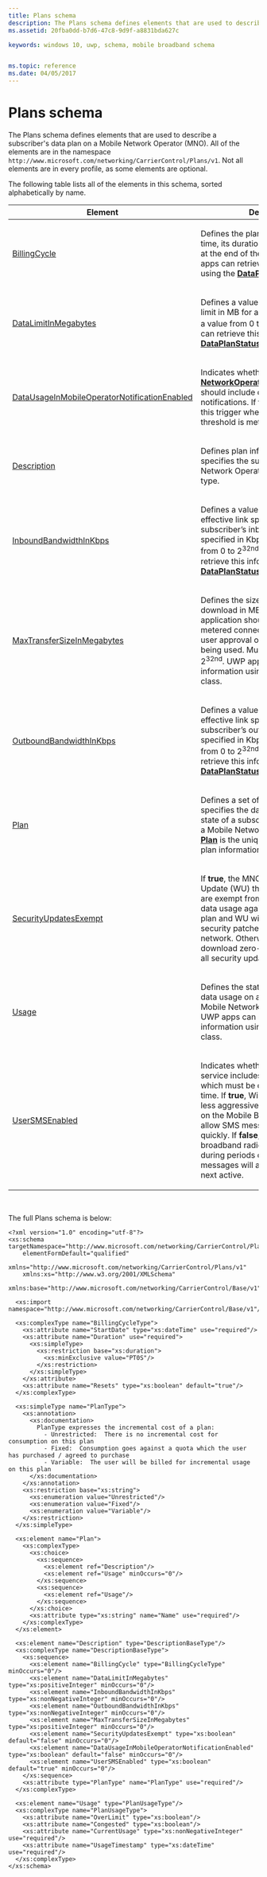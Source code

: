 ```yaml
---
title: Plans schema
description: The Plans schema defines elements that are used to describe a subscriber's data plan on a Mobile Network Operator (MNO). 
ms.assetid: 20fba0dd-b7d6-47c8-9d9f-a8831bda627c

keywords: windows 10, uwp, schema, mobile broadband schema


ms.topic: reference
ms.date: 04/05/2017
---
```


# Plans schema


The Plans schema defines elements that are used to describe a subscriber's data plan on a Mobile Network Operator (MNO). All of the elements are in the namespace `http://www.microsoft.com/networking/CarrierControl/Plans/v1`. Not all elements are in every profile, as some elements are optional.

The following table lists all of the elements in this schema, sorted alphabetically by name.

<table>
<colgroup>
<col width="50%" />
<col width="50%" />
</colgroup>
<thead>
<tr class="header">
<th>Element</th>
<th>Description</th>
</tr>
</thead>
<tbody>
<tr class="odd">
<td><a href="element-billingcycle.md">BillingCycle</a> </td>
<td><p>Defines the plan's starting date and time, its duration, and what happens at the end of the billing cycle. UWP apps can retrieve this information using the <a href="https://msdn.microsoft.com/library/windows/apps/br207256"><strong>DataPlanStatus</strong></a>  class.</p></td>
</tr>
<tr class="even">
<td><a href="element-datalimitinmegabytes.md">DataLimitInMegabytes</a> </td>
<td><p>Defines a value representing the data limit in MB for a capped plan. Must be a value from 0 to 2<sup>32nd</sup>. UWP apps can retrieve this information using the <a href="https://msdn.microsoft.com/library/windows/apps/br207256"><strong>DataPlanStatus</strong></a>  class.</p></td>
</tr>
<tr class="odd">
<td><a href="element-datausageinmobileoperatornotificationenabled.md">DataUsageInMobileOperatorNotificationEnabled</a> </td>
<td><p>Indicates whether the <a href="https://msdn.microsoft.com/library/windows/apps/br224831"><strong>NetworkOperatorNotificationTrigger</strong></a>  should include data usage notifications. If <strong>true</strong>, Windows raises this trigger when the data usage threshold is met.</p></td>
</tr>
<tr class="even">
<td><a href="element-description.md">Description</a> </td>
<td><p>Defines plan information that specifies the subscriber's Mobile Network Operator (MNO) connection type.</p></td>
</tr>
<tr class="odd">
<td><a href="element-inboundbandwidthinkbps.md">InboundBandwidthInKbps</a> </td>
<td><p>Defines a value representing the effective link speed of the subscriber’s inbound connection specified in Kbps. Must be a value from 0 to 2<sup>32nd</sup>. UWP apps can retrieve this information using the <a href="https://msdn.microsoft.com/library/windows/apps/br207256"><strong>DataPlanStatus</strong></a>  class.</p></td>
</tr>
<tr class="even">
<td><a href="element-maxtransfersizeinmegabytes.md">MaxTransferSizeInMegabytes</a> </td>
<td><p>Defines the size of an individual download in MB which a compliant application should permit over a metered connection without explicit user approval of the connection being used. Must be a value from 0 to 2<sup>32nd</sup>. UWP apps can retrieve this information using the <a href="https://msdn.microsoft.com/library/windows/apps/br207256"><strong>DataPlanStatus</strong></a>  class.</p></td>
</tr>
<tr class="odd">
<td><a href="element-outboundbandwidthinkbps.md">OutboundBandwidthInKbps</a> </td>
<td><p>Defines a value representing the effective link speed of the subscriber’s outbound connection specified in Kbps. Must be a value from 0 to 2<sup>32nd</sup>. UWP apps can retrieve this information using the <a href="https://msdn.microsoft.com/library/windows/apps/br207256"><strong>DataPlanStatus</strong></a>  class.</p></td>
</tr>
<tr class="even">
<td><a href="element-plan.md">Plan</a> </td>
<td><p>Defines a set of plan information that specifies the data usage options and state of a subscriber's connection to a Mobile Network Operator (MNO). <a href="element-plan.md"><strong>Plan</strong></a>  is the unique root element for plan information</p></td>
</tr>
<tr class="odd">
<td><a href="element-plan.md">SecurityUpdatesExempt</a> </td>
<td><p>If <strong>true</strong>, the MNO advises Windows Update (WU) that security updates are exempt from being counted as data usage against the subscriber’s plan and WU will download all security patches when on a metered network. Otherwise, WU will only download zero-day patches and not all security updates when <strong>false</strong>.</p></td>
</tr>
<tr class="even">
<td><a href="element-usage.md">Usage</a> </td>
<td><p>Defines the state of a subscriber's data usage on a connection to a Mobile Network Operator (MNO). UWP apps can retrieve this information using the <a href="https://msdn.microsoft.com/library/windows/apps/br207256"><strong>DataPlanStatus</strong></a>  class.</p></td>
</tr>
<tr class="odd">
<td><a href="element-usersmsenabled.md">UserSMSEnabled</a> </td>
<td><p>Indicates whether the subscriber's service includes user-to-user SMS which must be delivered in near real-time. If <strong>true</strong>, Windows will employ less aggressive power management on the Mobile Broadband interface to allow SMS messages to arrive more quickly. If <strong>false</strong>, the mobile broadband radio may be turned off during periods of inactivity. SMS messages will arrive when the PC is next active.</p></td>
</tr>
</tbody>
</table>

 

The full Plans schema is below:

``` syntax
<?xml version="1.0" encoding="utf-8"?>  
<xs:schema targetNamespace="http://www.microsoft.com/networking/CarrierControl/Plans/v1"  
    elementFormDefault="qualified"  
    xmlns="http://www.microsoft.com/networking/CarrierControl/Plans/v1"  
    xmlns:xs="http://www.w3.org/2001/XMLSchema"  
    xmlns:base="http://www.microsoft.com/networking/CarrierControl/Base/v1">  
  
  <xs:import namespace="http://www.microsoft.com/networking/CarrierControl/Base/v1"/>  
   
  <xs:complexType name="BillingCycleType">  
    <xs:attribute name="StartDate" type="xs:dateTime" use="required"/>  
    <xs:attribute name="Duration" use="required">  
      <xs:simpleType>  
        <xs:restriction base="xs:duration">  
          <xs:minExclusive value="PT0S"/>  
        </xs:restriction>  
      </xs:simpleType>  
    </xs:attribute>  
    <xs:attribute name="Resets" type="xs:boolean" default="true"/>  
  </xs:complexType>  
  
  <xs:simpleType name="PlanType">  
    <xs:annotation>  
      <xs:documentation>  
        PlanType expresses the incremental cost of a plan:  
          - Unrestricted:  There is no incremental cost for consumption on this plan  
          - Fixed:  Consumption goes against a quota which the user has purchased / agreed to purchase  
          - Variable:  The user will be billed for incremental usage on this plan  
      </xs:documentation>  
    </xs:annotation>  
    <xs:restriction base="xs:string">  
      <xs:enumeration value="Unrestricted"/>  
      <xs:enumeration value="Fixed"/>  
      <xs:enumeration value="Variable"/>  
    </xs:restriction>  
  </xs:simpleType>  
  
  <xs:element name="Plan">  
    <xs:complexType>  
      <xs:choice>  
        <xs:sequence>  
          <xs:element ref="Description"/>  
          <xs:element ref="Usage" minOccurs="0"/>  
        </xs:sequence>  
        <xs:sequence>  
          <xs:element ref="Usage"/>  
        </xs:sequence>  
      </xs:choice>  
      <xs:attribute type="xs:string" name="Name" use="required"/>  
    </xs:complexType>  
  </xs:element>   
  
  <xs:element name="Description" type="DescriptionBaseType"/>  
  <xs:complexType name="DescriptionBaseType">  
    <xs:sequence>  
      <xs:element name="BillingCycle" type="BillingCycleType" minOccurs="0"/>  
      <xs:element name="DataLimitInMegabytes" type="xs:positiveInteger" minOccurs="0"/>  
      <xs:element name="InboundBandwidthInKbps" type="xs:nonNegativeInteger" minOccurs="0"/>  
      <xs:element name="OutboundBandwidthInKbps" type="xs:nonNegativeInteger" minOccurs="0"/>  
      <xs:element name="MaxTransferSizeInMegabytes" type="xs:positiveInteger" minOccurs="0"/>  
      <xs:element name="SecurityUpdatesExempt" type="xs:boolean" default="false" minOccurs="0"/>  
      <xs:element name="DataUsageInMobileOperatorNotificationEnabled" type="xs:boolean" default="false" minOccurs="0"/>  
      <xs:element name="UserSMSEnabled" type="xs:boolean" default="true" minOccurs="0"/>  
    </xs:sequence>  
    <xs:attribute type="PlanType" name="PlanType" use="required"/>  
  </xs:complexType>  
  
  <xs:element name="Usage" type="PlanUsageType"/>  
  <xs:complexType name="PlanUsageType">  
    <xs:attribute name="OverLimit" type="xs:boolean"/>  
    <xs:attribute name="Congested" type="xs:boolean"/>  
    <xs:attribute name="CurrentUsage" type="xs:nonNegativeInteger" use="required"/>  
    <xs:attribute name="UsageTimestamp" type="xs:dateTime" use="required"/>  
  </xs:complexType>  
</xs:schema>
```

 

 



